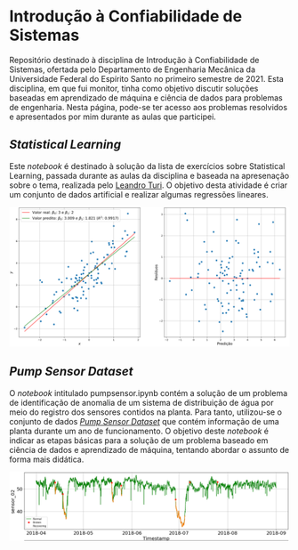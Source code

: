 # Introdução à Confiabilidade de Sistemas

Repositório destinado à disciplina de Introdução à Confiabilidade de Sistemas, ofertada pelo Departamento de Engenharia Mecânica da Universidade Federal do Espírito Santo no primeiro semestre de 2021. Esta disciplina, em que fui monitor, tinha como objetivo discutir soluções baseadas em aprendizado de máquina e ciência de dados para problemas de engenharia. Nesta página, pode-se ter acesso aos problemas resolvidos e apresentados por mim durante as aulas que participei.

## *Statistical Learning*
Este *notebook* é destinado à solução da lista de exercícios sobre Statistical Learning, passada durante as aulas da disciplina e baseada na apresenação sobre o tema, realizada pelo [Leandro Turi](https://github.com/leandrofturi). O objetivo desta atividade é criar um conjunto de dados artificial e realizar algumas regressões lineares.

![statsLearning](./img/statsLearning.png)

## *Pump Sensor Dataset*
O *notebook* intitulado pumpsensor.ipynb contém a solução de um problema de identificação de anomalia de um sistema de distribuição de água por meio do registro dos sensores contidos na planta. Para tanto, utilizou-se o conjunto de dados [*Pump Sensor Dataset*](https://www.kaggle.com/nphantawee/pump-sensor-data) que contém informação de uma planta durante um ano de funcionamento. O objetivo deste *notebook* é indicar as etapas básicas para a solução de um problema baseado em ciência de dados e aprendizado de máquina, tentando abordar o assunto de forma mais didática.

![sensor](./img/sensor.png)